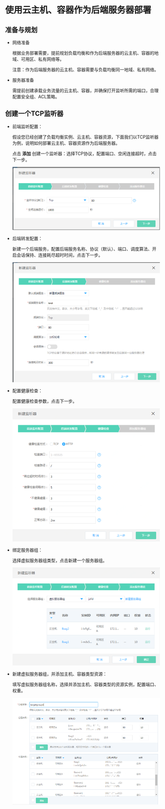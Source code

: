 # 使用云主机、容器作为后端服务器部署

## 准备与规划

- 网络准备

  根据业务部署需要，提前规划负载均衡和作为后端服务器的云主机、容器的地域、可用区、私有网络等。
	
  注意：作为后端服务器的云主机、容器需要与负载均衡同一地域、私有网络。

- 服务器准备

  需提前创建承载业务流量的云主机、容器，并确保打开监听所需的端口，合理配置安全组、ACL策略。

## 创建一个TCP监听器

- 前端监听配置：
	
  假设您已经创建了负载均衡实例、云主机、容器资源，下面我们以TCP监听器为例，说明如何部署云主机、容器资源作为后端服务器。

  点击 **添加** 创建一个监听器：选择TCP协议，配置端口、空闲连接超时，点击下一步。

  ![NLB前端监听设置](../../../../image/Networking/NLB/NLB-022.png)

- 后端转发配置：
	
  新建一个后端服务，配置后端服务名称、协议（默认）、端口、调度算法、开启会话保持、连接耗尽超时时间，点击下一步。

  ![NLB后端转发设置](../../../../image/Networking/NLB/NLB-023.png)

- 配置健康检查：

  配置健康检查参数，点击下一步。

  ![NLB健康检查设置](../../../../image/Networking/NLB/NLB-029.png)

- 绑定服务器组：

  选择虚拟服务器组类型，点击新建一个服务器组。

  ![NLB新建服务器组设置](../../../../image/Networking/NLB/NLB-030.png)

- 新建虚拟服务器组，并添加主机、容器类型资源：
	
  填写虚拟服务器组名称，选择并添加主机、容器类型的资源实例，配置端口、权重。

  ![NLB虚拟服务器组添加资源设置](../../../../image/Networking/NLB/NLB-079.png)



